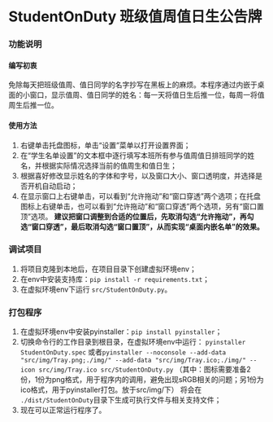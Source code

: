 # StudentOnDuty 班级值周值日生公告牌
### 功能说明
#### 编写初衷 
免除每天把班级值周、值日同学的名字抄写在黑板上的麻烦。本程序通过内嵌于桌面的小窗口，显示值周、值日同学的姓名：每一天将值日生后推一位，每周一将值周生后推一位。
#### 使用方法
1. 右键单击托盘图标，单击“设置”菜单以打开设置界面；
2. 在“学生名单设置”的文本框中逐行填写本班所有参与值周值日排班同学的姓名，并根据实际情况选择当前的值周生和值日生；
3. 根据喜好修改显示姓名的字体和字号，以及窗口大小、窗口透明度，并选择是否开机自动启动；
4. 在显示窗口上右键单击，可以看到“允许拖动”和“窗口穿透”两个选项；在托盘图标上右键单击，也可以看到“允许拖动”和“窗口穿透”两个选项，另有“窗口置顶”选项。
**建议把窗口调整到合适的位置后，先取消勾选“允许拖动”，再勾选“窗口穿透”，最后取消勾选“窗口置顶”，从而实现“桌面内嵌名单”的效果。**

### 调试项目
1. 将项目克隆到本地后，在项目目录下创建虚拟环境env；
2. 在env中安装支持库：`pip install -r requirements.txt`；
3. 在虚拟环境env下运行 `src/StudentOnDuty.py`。

### 打包程序

1. 在虚拟环境env中安装pyinstaller：`pip install pyinstaller`；
2. 切换命令行的工作目录到根目录，在虚拟环境env中运行：
   `pyinstaller StudentOnDuty.spec`
   或者`pyinstaller --noconsole --add-data "src/img/Tray.png;./img/" --add-data "src/img/Tray.ico;./img/" --icon src/img/Tray.ico src/StudentOnDuty.py`
   （其中：图标需要准备2份，1份为png格式，用于程序内的调用，避免出现sRGB相关的问题；另1份为ico格式，用于pyinstaller打包。放于src/img/下）
   将会在 `./dist/StudentOnDuty`目录下生成可执行文件与相关支持文件；
3. 现在可以正常运行程序了。